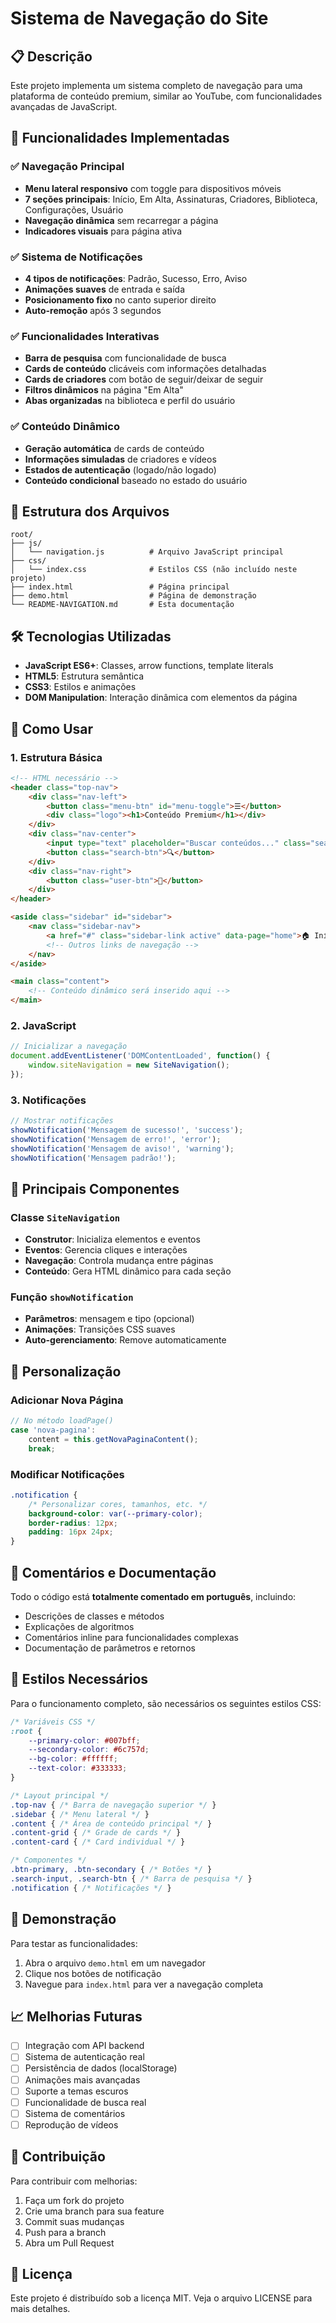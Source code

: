# Sistema de Navegação do Site

## 📋 Descrição

Este projeto implementa um sistema completo de navegação para uma plataforma de conteúdo premium, similar ao YouTube, com funcionalidades avançadas de JavaScript.

## 🚀 Funcionalidades Implementadas

### ✅ Navegação Principal

- **Menu lateral responsivo** com toggle para dispositivos móveis
- **7 seções principais**: Início, Em Alta, Assinaturas, Criadores, Biblioteca, Configurações, Usuário
- **Navegação dinâmica** sem recarregar a página
- **Indicadores visuais** para página ativa

### ✅ Sistema de Notificações

- **4 tipos de notificações**: Padrão, Sucesso, Erro, Aviso
- **Animações suaves** de entrada e saída
- **Posicionamento fixo** no canto superior direito
- **Auto-remoção** após 3 segundos

### ✅ Funcionalidades Interativas

- **Barra de pesquisa** com funcionalidade de busca
- **Cards de conteúdo** clicáveis com informações detalhadas
- **Cards de criadores** com botão de seguir/deixar de seguir
- **Filtros dinâmicos** na página "Em Alta"
- **Abas organizadas** na biblioteca e perfil do usuário

### ✅ Conteúdo Dinâmico

- **Geração automática** de cards de conteúdo
- **Informações simuladas** de criadores e vídeos
- **Estados de autenticação** (logado/não logado)
- **Conteúdo condicional** baseado no estado do usuário

## 📁 Estrutura dos Arquivos

```text
root/
├── js/
│   └── navigation.js          # Arquivo JavaScript principal
├── css/
│   └── index.css              # Estilos CSS (não incluído neste projeto)
├── index.html                 # Página principal
├── demo.html                  # Página de demonstração
└── README-NAVIGATION.md       # Esta documentação
```

## 🛠️ Tecnologias Utilizadas

- **JavaScript ES6+**: Classes, arrow functions, template literals
- **HTML5**: Estrutura semântica
- **CSS3**: Estilos e animações
- **DOM Manipulation**: Interação dinâmica com elementos da página

## 📖 Como Usar

### 1. Estrutura Básica

```html
<!-- HTML necessário -->
<header class="top-nav">
    <div class="nav-left">
        <button class="menu-btn" id="menu-toggle">☰</button>
        <div class="logo"><h1>Conteúdo Premium</h1></div>
    </div>
    <div class="nav-center">
        <input type="text" placeholder="Buscar conteúdos..." class="search-input">
        <button class="search-btn">🔍</button>
    </div>
    <div class="nav-right">
        <button class="user-btn">👤</button>
    </div>
</header>

<aside class="sidebar" id="sidebar">
    <nav class="sidebar-nav">
        <a href="#" class="sidebar-link active" data-page="home">🏠 Início</a>
        <!-- Outros links de navegação -->
    </nav>
</aside>

<main class="content">
    <!-- Conteúdo dinâmico será inserido aqui -->
</main>
```

### 2. JavaScript

```javascript
// Inicializar a navegação
document.addEventListener('DOMContentLoaded', function() {
    window.siteNavigation = new SiteNavigation();
});
```

### 3. Notificações

```javascript
// Mostrar notificações
showNotification('Mensagem de sucesso!', 'success');
showNotification('Mensagem de erro!', 'error');
showNotification('Mensagem de aviso!', 'warning');
showNotification('Mensagem padrão!');
```

## 🎯 Principais Componentes

### Classe `SiteNavigation`

- **Construtor**: Inicializa elementos e eventos
- **Eventos**: Gerencia cliques e interações
- **Navegação**: Controla mudança entre páginas
- **Conteúdo**: Gera HTML dinâmico para cada seção

### Função `showNotification`

- **Parâmetros**: mensagem e tipo (opcional)
- **Animações**: Transições CSS suaves
- **Auto-gerenciamento**: Remove automaticamente

## 🔧 Personalização

### Adicionar Nova Página

```javascript
// No método loadPage()
case 'nova-pagina':
    content = this.getNovaPaginaContent();
    break;
```

### Modificar Notificações

```css
.notification {
    /* Personalizar cores, tamanhos, etc. */
    background-color: var(--primary-color);
    border-radius: 12px;
    padding: 16px 24px;
}
```

## 📝 Comentários e Documentação

Todo o código está **totalmente comentado em português**, incluindo:

- Descrições de classes e métodos
- Explicações de algoritmos
- Comentários inline para funcionalidades complexas
- Documentação de parâmetros e retornos

## 🎨 Estilos Necessários

Para o funcionamento completo, são necessários os seguintes estilos CSS:

```css
/* Variáveis CSS */
:root {
    --primary-color: #007bff;
    --secondary-color: #6c757d;
    --bg-color: #ffffff;
    --text-color: #333333;
}

/* Layout principal */
.top-nav { /* Barra de navegação superior */ }
.sidebar { /* Menu lateral */ }
.content { /* Área de conteúdo principal */ }
.content-grid { /* Grade de cards */ }
.content-card { /* Card individual */ }

/* Componentes */
.btn-primary, .btn-secondary { /* Botões */ }
.search-input, .search-btn { /* Barra de pesquisa */ }
.notification { /* Notificações */ }
```

## 🚀 Demonstração

Para testar as funcionalidades:

1. Abra o arquivo `demo.html` em um navegador
2. Clique nos botões de notificação
3. Navegue para `index.html` para ver a navegação completa

## 📈 Melhorias Futuras

- [ ] Integração com API backend
- [ ] Sistema de autenticação real
- [ ] Persistência de dados (localStorage)
- [ ] Animações mais avançadas
- [ ] Suporte a temas escuros
- [ ] Funcionalidade de busca real
- [ ] Sistema de comentários
- [ ] Reprodução de vídeos

## 🤝 Contribuição

Para contribuir com melhorias:

1. Faça um fork do projeto
2. Crie uma branch para sua feature
3. Commit suas mudanças
4. Push para a branch
5. Abra um Pull Request

## 📄 Licença

Este projeto é distribuído sob a licença MIT. Veja o arquivo LICENSE para mais detalhes.
